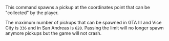 This command spawns a pickup at the coordinates point that can be "collected" by the player.

The maximum number of pickups that can be spawned in GTA III and Vice City is `336` and in San Andreas is `620`. Passing the limit will no longer spawn anymore pickups but the game will not crash.
